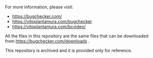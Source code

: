 For more information, please visit:

- https://bugchecker.com/
- https://vitoplantamura.com/bugchecker
- https://vitoplantamura.com/bcvideo/

All the files in this repository are the same files that can be downloaded from https://bugchecker.com/downloads .

This repository is archived and it is provided only for reference.
